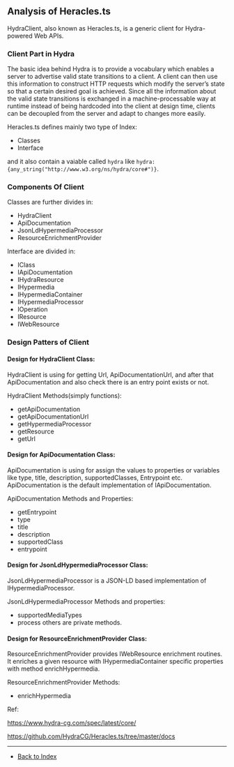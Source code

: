 ## Analysis of Heracles.ts 

HydraClient, also known as Heracles.ts, is a generic client for Hydra-powered Web APIs.

### Client Part in Hydra 

The basic idea behind Hydra is to provide a vocabulary which enables a server to advertise valid state transitions to a client. A client can then use this information to construct HTTP requests which modify the server’s state so that a certain desired goal is achieved. Since all the information about the valid state transitions is exchanged in a machine-processable way at runtime instead of being hardcoded into the client at design time, clients can be decoupled from the server and adapt to changes more easily.

Heracles.ts defines mainly two type of Index:

* Classes
* Interface

and it also contain a vaiable called `hydra` like `hydra:{any_string("http://www.w3.org/ns/hydra/core#")}`.



### Components Of Client 

Classes are further divides in:
* HydraClient
* ApiDocumentation
* JsonLdHypermediaProcessor
* ResourceEnrichmentProvider

Interface are divided in:
* IClass
* IApiDocumentation
* IHydraResource
* IHypermedia
* IHypermediaContainer
* IHypermediaProcessor
* IOperation
* IResource
* IWebResource

    

### Design Patters of Client 

#### Design for HydraClient Class:

HydraClient is using for getting Url, ApiDocumentationUrl, and after that ApiDocumentation and also check there is an entry point exists or not.

HydraClient Methods(simply functions):
* getApiDocumentation
* getApiDocumentationUrl
* getHypermediaProcessor
* getResource
* getUrl


#### Design for ApiDocumentation Class:

ApiDocumentation is using for assign the values to properties or variables like type, title, description, supportedClasses, Entrypoint etc. ApiDocumentation is the default implementation of IApiDocumentation.

ApiDocumentation Methods and Properties:
* getEntrypoint
* type
* title
* description
* supportedClass
* entrypoint


#### Design for JsonLdHypermediaProcessor Class:

JsonLdHypermediaProcessor is a JSON-LD based implementation of IHypermediaProcessor.

JsonLdHypermediaProcessor Methods and properties:
* supportedMediaTypes
* process
others are private methods.


#### Design for ResourceEnrichmentProvider Class:

ResourceEnrichmentProvider provides IWebResource enrichment routines. It enriches a given resource with IHypermediaContainer specific properties with method enrichHypermedia.

ResourceEnrichmentProvider Methods:
* enrichHypermedia


Ref:

https://www.hydra-cg.com/spec/latest/core/

https://github.com/HydraCG/Heracles.ts/tree/master/docs

---
* [Back to Index](README.md)

